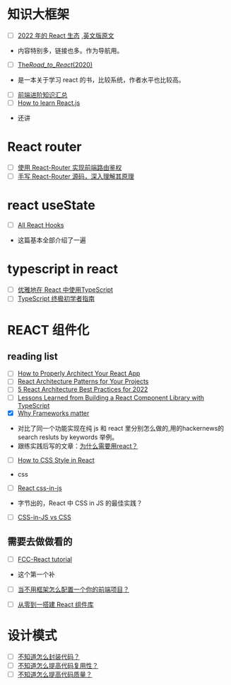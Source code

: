 # 知识大框架

- [ ] [2022 年的 React 生态](https://juejin.cn/post/7085542534943883301) ,[英文版原文](https://www.robinwieruch.de/react-libraries/)
- 内容特别多，链接也多。作为导航用。
- [ ] [The*Road_to_React*(2020)](<https://sd.blackball.lv/library/The_Road_to_React_(2020).pdf>)
- 是一本关于学习 react 的书，比较系统，作者水平也比较高。
- [ ] [前端进阶知识汇总](https://juejin.cn/post/6844904061838295047)
- [ ] [How to learn React.js](https://www.robinwieruch.de/learn-react-js/) 
- 还讲 

# React router

- [ ] [使用 React-Router 实现前端路由鉴权](https://juejin.cn/post/6854573217445740557)
- [ ] [手写 React-Router 源码，深入理解其原理](https://github.com/dennis-jiang/Front-End-Knowledges/blob/master/Articles/React/React-Router_Code.md)

# react useState

- [ ] [All React Hooks](https://www.robinwieruch.de/react-state/)
- 这篇基本全部介绍了一遍

# typescript in react
- [ ] [优雅地在 React 中使用TypeScript](https://juejin.cn/post/7021674818621669389)
- [ ] [TypeScript 终极初学者指南](https://mp.weixin.qq.com/s/6DAyXFHIMW95FS0f3GyHpA)
# REACT 组件化

## reading list
- [ ] [How to Properly Architect Your React App](https://www.thetechplatform.com/post/how-to-properly-architect-your-react-app)
- [ ]  [React Architecture Patterns for Your Projects](https://blog.openreplay.com/react-architecture-patterns-for-your-projects)
- [ ] [5 React Architecture Best Practices for 2022](https://www.sitepoint.com/react-architecture-best-practices/)
- [ ]  [Lessons Learned from Building a React Component Library with TypeScript](https://www.vidyasource.com/blog/lessons-learned-react-component-library-typescript)
- [X] [Why Frameworks matter](https://www.robinwieruch.de/why-frameworks-matter/)
- 对比了同一个功能实现在纯 js 和 react 里分别怎么做的,用的hackernews的search resluts by keywords 举例。
- 跟练实践后写的文章：[为什么需要用react？](why_freamworks_matter.md)
- [ ] [How to CSS Style in React](https://www.robinwieruch.de/react-css-styling/)
- css
- [ ] [React css-in-js](https://juejin.cn/post/6935245880568053791)
- 字节出的，React 中 CSS in JS 的最佳实践？
- [ ] [CSS-in-JS vs CSS](https://juejin.cn/post/7085542534943883301#heading-1)

## 需要去做做看的

- [ ] [FCC-React tutorial](https://www.freecodecamp.org/learn/front-end-development-libraries)
- 这个第一个补
- [ ] [当不用框架怎么配置一个你的前端项目？](https://www.robinwieruch.de/javascript-project-setup-tutorial/)
- [ ] [从零到一搭建 React 组件库](https://segmentfault.com/a/1190000039852833)


# 设计模式

- [ ] [不知道怎么封装代码？](https://juejin.cn/post/6844904165836062734)
- [ ] [不知道怎么提高代码复用性？](https://juejin.cn/post/6844904168017100813)
- [ ] [不知道怎么提高代码质量？](https://juejin.cn/post/6844904180885225486)
